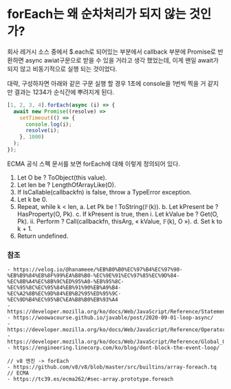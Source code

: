 # forEach는 왜 순차처리가 되지 않는 것인가?

회사 레거시 소스 중에서 $.each로 되어있는 부분에서 callback 부분에 Promise로 반환하면 async awiat구문으로 받을 수 있을 거라고 생각 했었는데, 이게 왠일 await가 되지 않고 비동기적으로 실행 되는 것이었다.  

대략, 구성하자면 아래와 같은 구문 실행 할 경우 1초에 console을 1번씩 찍을 거 같지만 결과는 1234가 순식간에 뿌려지게 된다.

``` javascript
[1, 2, 3, 4].forEach(async (i) => {
  await new Promise((resolve) =>
    setTimeout(() => {
      console.log(i);
      resolve(i);
    }, 1000)
  );
});
```



ECMA 공식 스펙 문서를 보면 forEach에 대해 이렇게 정의되어 있다.

1. Let O be ? ToObject(this value).
2. Let len be ? LengthOfArrayLike(O).
3. If IsCallable(callbackfn) is false, throw a TypeError exception.
4. Let k be 0.
5. Repeat, while k < len,
a. Let Pk be ! ToString(𝔽(k)).
b. Let kPresent be ? HasProperty(O, Pk).
c. If kPresent is true, then
i. Let kValue be ? Get(O, Pk).
ii. Perform ? Call(callbackfn, thisArg, « kValue, 𝔽(k), O »).
d. Set k to k + 1.
6. Return undefined.


### 참조
```
- https://velog.io/@hanameee/%EB%B0%B0%EC%97%B4%EC%97%90-%EB%B9%84%EB%8F%99%EA%B8%B0-%EC%9E%91%EC%97%85%EC%9D%84-%EC%8B%A4%EC%8B%9C%ED%95%A0-%EB%95%8C-%EC%95%8C%EC%95%84%EB%91%90%EB%A9%B4-%EC%A2%8B%EC%9D%84%EB%B2%95%ED%95%9C-%EC%9D%B4%EC%95%BC%EA%B8%B0%EB%93%A4
- https://developer.mozilla.org/ko/docs/Web/JavaScript/Reference/Statements/for...of
- https://woowacourse.github.io/javable/post/2020-09-01-loop-async/
- https://developer.mozilla.org/ko/docs/Web/JavaScript/Reference/Operators/await
- https://developer.mozilla.org/ko/docs/Web/JavaScript/Reference/Global_Objects/Promise/then
- https://engineering.linecorp.com/ko/blog/dont-block-the-event-loop/

// v8 엔진 -> forEach
- https://github.com/v8/v8/blob/master/src/builtins/array-foreach.tq
// ECMA
- https://tc39.es/ecma262/#sec-array.prototype.foreach
```
